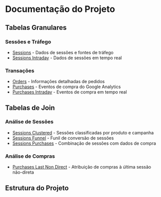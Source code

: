 # Documentação do Projeto

## Tabelas Granulares

### Sessões e Tráfego
- [Sessions](granular/sessions.md) - Dados de sessões e fontes de tráfego
- [Sessions Intraday](granular/sessions_intraday.md) - Dados de sessões em tempo real

### Transações
- [Orders](granular/orders.md) - Informações detalhadas de pedidos
- [Purchases](granular/purchases.md) - Eventos de compra do Google Analytics
- [Purchases Intraday](granular/purchases_intraday.md) - Eventos de compra em tempo real

## Tabelas de Join

### Análise de Sessões
- [Sessions Clustered](join/sessions_clustered.md) - Sessões classificadas por produto e campanha
- [Sessions Funnel](join/sessions_funnel.md) - Funil de conversão de sessões
- [Sessions Purchases](join/sessions_purchases.md) - Combinação de sessões com dados de compra

### Análise de Compras
- [Purchases Last Non Direct](join/purchases_last_non_direct.md) - Atribuição de compras à última sessão não-direta

## Estrutura do Projeto 